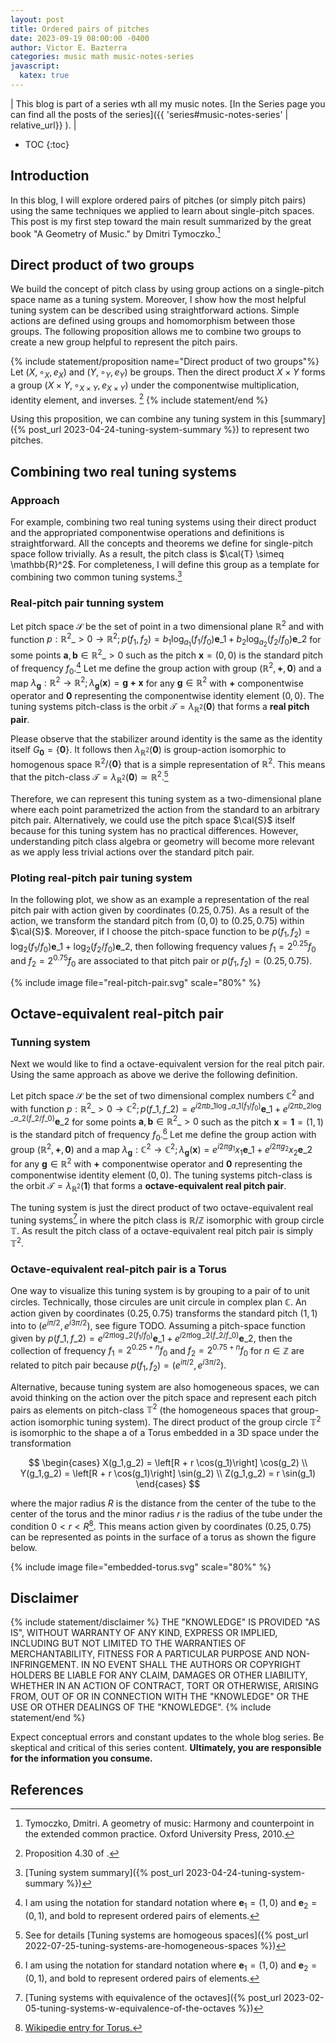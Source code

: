 ```yaml
---
layout: post
title: Ordered pairs of pitches
date: 2023-09-19 08:00:00 -0400
author: Victor E. Bazterra
categories: music math music-notes-series
javascript:
  katex: true
---
```


| This blog is part of a series wth all my music notes. [In the Series page you can find all the posts of the series]({{ 'series#music-notes-series' | relative_url}} ). |

* TOC
{:toc}

## Introduction

In this blog, I will explore ordered pairs of pitches (or simply pitch pairs) using the same techniques we applied to learn about single-pitch spaces. This post is my first step toward the main result summarized by the great book "A Geometry of Music." by Dmitri Tymoczko.[^1]

## Direct product of two groups

We build the concept of pitch class by using group actions on a single-pitch space name as a tuning system. Moreover, I show how the most helpful tuning system can be described using straightforward actions. Simple actions are defined using groups and homomorphism between those groups. The following proposition allows me to combine two groups to create a new group helpful to represent the pitch pairs.

{% include statement/proposition name="Direct product of two groups"%}
Let $(X, \circ_X, e_X)$ and $(Y, \circ_Y, e_Y)$ be groups. Then the direct product $X \times Y$ forms a group $(X \times Y, \circ_{X \times Y}, e_{X \times Y})$ under the componentwise multiplication, identity element, and inverses. [^2]
{% include statement/end %}

Using this proposition, we can combine any tuning system in this [summary]({% post_url 2023-04-24-tuning-system-summary %}) to represent two pitches.

## Combining two real tuning systems

### Approach

For example, combining two real tuning systems using their direct product and the appropriated componentwise operations and definitions is straightforward. All the concepts and theorems we define for single-pitch space follow trivially. As a result, the pitch class is $\cal{T} \simeq \mathbb{R}^2$. For completeness, I will define this group as a template for combining two common tuning systems.[^3] 

### Real-pitch pair tunning system 

Let pitch space $\mathcal{S}$ be the set of point in a two dimensional plane $\mathbb{R}^2$ and with function $p: \mathbb{R}^2\_{>0} \rightarrow \mathbb{R}^2; p(f_1,f_2) = b_1\log_{a_1}(f_1/f_0) \mathbf{e}\_1 + b_2\log_{a_2}(f_2/f_0)\mathbf{e}\_2$ for some points $\mathbf{a},\mathbf{b} \in \mathbb{R}^2\_{>0}$ such as the pitch $\mathbf{x} = (0,0)$ is the standard pitch of frequency $f_0$.[^4] Let me define the group action with group $(\mathbb{R}^2, \mathbf{+}, \mathbf{0})$ and a map $\lambda_{\mathbf{g}}: \mathbb{R}^2 \rightarrow \mathbb{R}^2; \lambda_{\mathbf{g}}(\mathbf{x}) = \mathbf{g + x}$ for any $\mathbf{g} \in \mathbb{R}^2$ with $\mathbf{+}$ componentwise operator and $\mathbf{0}$ representing the componentwise identity element $(0,0)$. The tuning systems pitch-class is the orbit $\mathcal{T} = \lambda_{\mathbb{R}^2}(\mathbf{0})$ that forms a **real pitch pair**.

Please observe that the stabilizer around identity is the same as the identity itself $G_\mathbf{0} = \lbrace \mathbf{0} \rbrace$. It follows then $\lambda_{\mathbb{R}^2}(\mathbf{0})$ is group-action isomorphic to homogenous space $\mathbb{R}^2/ \lbrace \mathbf{0} \rbrace$ that is a simple representation of $\mathbb{R}^2$. This means that the pitch-class $\mathcal{T} = \lambda_{\mathbb{R}^2}(\mathbf{0}) \simeq \mathbb{R}^2$.[^5]

Therefore, we can represent this tuning system as a two-dimensional plane where each point parametrized the action from the standard to an arbitrary pitch pair. Alternatively, we could use the pitch space $\cal{S}$ itself because for this tuning system has no practical differences. However, understanding pitch class algebra or geometry will become more relevant as we apply less trivial actions over the standard pitch pair. 

### Ploting real-pitch pair tuning system

In the following plot, we show as an example a representation of the real pitch pair with action given by coordinates $(0.25, 0.75)$. As a result of the action, we transform the standard pitch from $(0,0)$ to $(0.25,0.75)$ within $\cal{S}$. Moreover, if I choose the pitch-space function to be $p(f_1,f_2) = \log_{2}(f_1/f_0) \mathbf{e}\_1 + \log_{2}(f_2/f_0)\mathbf{e}\_2$, then following frequency values $f_1 = 2^{0.25}f_0$ and $f_2 = 2^{0.75}f_0$ are associated to that pitch pair or $p(f_1,f_2) = (0.25, 0.75)$.

{% include image file="real-pitch-pair.svg" scale="80%" %}

## Octave-equivalent real-pitch pair

### Tunning system 

Next we would like to find a octave-equivalent version for the real pitch pair. Using the same approach as above we derive the following definition.

Let pitch space $\mathcal{S}$ be the set of two dimensional complex numbers $\mathbb{C}^2$ and with function $p: \mathbb{R}^2\_{>0} \rightarrow \mathbb{C}^2; p(f\_1,f\_2) = e^{i2\pi b\_1\log\_{a\_1}(f_1/f_0)} \mathbf{e}\_1 + e^{i2\pi b\_2\log\_{a\_2}(f\_2/f\_0)}\mathbf{e}\_2$ for some points $\mathbf{a},\mathbf{b} \in \mathbb{R}^2\_{>0}$ such as the pitch $\mathbf{x} = \mathbf{1} = (1,1)$ is the standard pitch of frequency $f_0$.[^4] Let me define the group action with group $(\mathbb{R}^2, \mathbf{+}, \mathbf{0})$ and a map $\lambda_{\mathbf{g}}: \mathbb{C}^2 \rightarrow \mathbb{C}^2; \lambda_{\mathbf{g}}(\mathbf{x}) = e^{i2\pi g_1} x_1 \mathbf{e}\_1 + e^{i2\pi g_2} x_2 \mathbf{e}\_2$ for any $\mathbf{g} \in \mathbb{R}^2$ with $\mathbf{+}$ componentwise operator and $\mathbf{0}$ representing the componentwise identity element $(0,0)$. The tuning systems pitch-class is the orbit $\mathcal{T} = \lambda_{\mathbb{R}^2}\left(\mathbf{1}\right)$ that forms a **octave-equivalent real pitch pair**.

The tuning system is just the direct product of two octave-equivalent real tuning systems[^6] in where the pitch class is $\mathbb{R}/\mathbb{Z}$ isomorphic with group circle $\mathbb{T}$. As result the pitch class of a octave-equivalent real pitch pair is simply $\mathbb{T}^2$.

### Octave-equivalent real-pitch pair is a Torus

One way to visualize this tuning system is by grouping to a pair of to unit circles. Technically, those circules are unit circule in complex plan $\mathbb{C}$. An action given by coordinates $(0.25, 0.75)$ transforms the standard pitch $(1,1)$ into to $(e^{i\pi/2},e^{i3\pi/2})$, see figure TODO. Assuming a pitch-space function given by $p(f\_1,f\_2) = e^{i2\pi \log\_2(f_1/f_0)} \mathbf{e}\_1 + e^{i2\pi \log\_2(f\_2/f\_0)}\mathbf{e}\_2$, then the collection of frequency $f_1 = 2^{0.25+n}f_0$ and $f_2 = 2^{0.75+n}f_0$ for $n \in \mathbb{Z}$ are related to pitch pair because $p(f_1,f_2) = (e^{i\pi/2},e^{i3\pi/2})$.

Alternative, because tuning system are also homogeneous spaces, we can avoid thinking on the action over the pitch space and represent each pitch pairs as elements on pitch-class $\mathbb{T}^2$ (the homogeneous spaces that group-action isomorphic tuning system). The direct product of the group circle $\mathbb{T}^2$ is isomorphic to the shape a of a Torus embedded in a 3D space under the transformation

$$
\begin{cases}
X(g_1,g_2) = \left[R + r \cos(g_1)\right] \cos(g_2) \\
Y(g_1,g_2) = \left[R + r \cos(g_1)\right] \sin(g_2) \\
Z(g_1,g_2) = r \sin(g_1)
\end{cases}
$$

where the major radius $R$ is the distance from the center of the tube to the center of the torus and the minor radius $r$ is the radius of the tube under the condition $0 < r < R$[^7]. This means action given by coordinates $(0.25, 0.75)$ can be represented as points in the surface of a torus as shown the figure below.

{% include image file="embedded-torus.svg" scale="80%" %}

## Disclaimer

{% include statement/disclaimer %}
THE \"KNOWLEDGE\" IS PROVIDED \"AS IS\", WITHOUT WARRANTY OF ANY KIND, EXPRESS OR IMPLIED, INCLUDING BUT NOT LIMITED TO THE WARRANTIES OF MERCHANTABILITY, FITNESS FOR A PARTICULAR PURPOSE AND NON-INFRINGEMENT. IN NO EVENT SHALL THE AUTHORS OR COPYRIGHT HOLDERS BE LIABLE FOR ANY CLAIM, DAMAGES OR OTHER LIABILITY, WHETHER IN AN ACTION OF CONTRACT, TORT OR OTHERWISE, ARISING FROM, OUT OF OR IN CONNECTION WITH THE \"KNOWLEDGE\" OR THE USE OR OTHER DEALINGS OF THE \"KNOWLEDGE\".
{% include statement/end %}

Expect conceptual errors and constant updates to the whole blog series. Be skeptical and critical of this series content. **Ultimately, you are responsible for the information you consume.**

## References

[^1]: Tymoczko, Dmitri. A geometry of music: Harmony and counterpoint in the extended common practice. Oxford University Press, 2010.
[^2]: Proposition 4.30 of [^100].
[^3]: [Tuning system summary]({% post_url 2023-04-24-tuning-system-summary %}) 
[^4]: I am using the notation for standard notation where $\mathbf{e}_1 = (1,0)$ and $\mathbf{e}_2 = (0,1)$, and bold to represent ordered pairs of elements.
[^5]: See for details [Tuning systems are homogeous spaces]({% post_url 2022-07-25-tuning-systems-are-homogeneous-spaces %})
[^6]: [Tuning systems with equivalence of the octaves]({% post_url 2023-02-05-tuning-systems-w-equivalence-of-the-octaves %})
[^7]: [Wikipedie entry for Torus.](https://en.wikipedia.org/wiki/Torus)
[^100]: Smith, Jonathan DH. Introduction to abstract algebra. Vol. 31. CRC Press, 2015.
